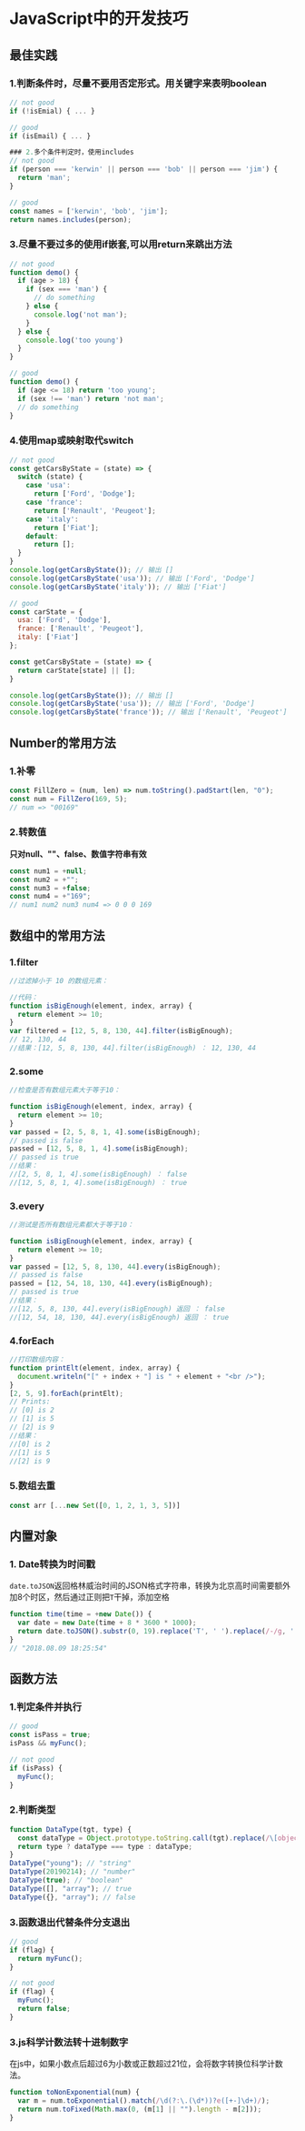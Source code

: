 # JavaScript中的开发技巧

## 最佳实践

### 1.判断条件时，尽量不要用否定形式。用关键字来表明boolean

```js
// not good
if (!isEmial) { ... }

// good
if (isEmail) { ... }

### 2.多个条件判定时，使用includes
// not good
if (person === 'kerwin' || person === 'bob' || person === 'jim') {
  return 'man';
}

// good
const names = ['kerwin', 'bob', 'jim'];
return names.includes(person);
```

### 3.尽量不要过多的使用if嵌套,可以用return来跳出方法
```js
// not good
function demo() {
  if (age > 18) {
    if (sex === 'man') {
      // do something
    } else {
      console.log('not man');
    }
  } else {
    console.log('too young')
  }
}

// good
function demo() {
  if (age <= 18) return 'too young';
  if (sex !== 'man') return 'not man';
  // do something
}
```

### 4.使用map或映射取代switch
```js
// not good
const getCarsByState = (state) => {
  switch (state) {
    case 'usa':
      return ['Ford', 'Dodge'];
    case 'france':
      return ['Renault', 'Peugeot'];
    case 'italy':
      return ['Fiat'];
    default:
      return [];
  }
}
console.log(getCarsByState()); // 输出 []
console.log(getCarsByState('usa')); // 输出 ['Ford', 'Dodge']
console.log(getCarsByState('italy')); // 输出 ['Fiat']

// good
const carState = {
  usa: ['Ford', 'Dodge'],
  france: ['Renault', 'Peugeot'],
  italy: ['Fiat']
};

const getCarsByState = (state) => {
  return carState[state] || [];
}

console.log(getCarsByState()); // 输出 []
console.log(getCarsByState('usa')); // 输出 ['Ford', 'Dodge']
console.log(getCarsByState('france')); // 输出 ['Renault', 'Peugeot']
```

## Number的常用方法

### 1.补零
```js
const FillZero = (num, len) => num.toString().padStart(len, "0");
const num = FillZero(169, 5);
// num => "00169"
```

### 2.转数值
**只对null、""、false、数值字符串有效**
```js
const num1 = +null;
const num2 = +"";
const num3 = +false;
const num4 = +"169";
// num1 num2 num3 num4 => 0 0 0 169
```

## 数组中的常用方法

### 1.filter

```js
//过滤掉小于 10 的数组元素：

//代码：
function isBigEnough(element, index, array) {
  return element >= 10;
}
var filtered = [12, 5, 8, 130, 44].filter(isBigEnough);
// 12, 130, 44
//结果：[12, 5, 8, 130, 44].filter(isBigEnough) ： 12, 130, 44
```

### 2.some

```js
//检查是否有数组元素大于等于10：

function isBigEnough(element, index, array) {
  return element >= 10;
}
var passed = [2, 5, 8, 1, 4].some(isBigEnough);
// passed is false
passed = [12, 5, 8, 1, 4].some(isBigEnough);
// passed is true
//结果：
//[2, 5, 8, 1, 4].some(isBigEnough) ： false
//[12, 5, 8, 1, 4].some(isBigEnough) ： true
```

### 3.every

```js
//测试是否所有数组元素都大于等于10：

function isBigEnough(element, index, array) {
  return element >= 10;
}
var passed = [12, 5, 8, 130, 44].every(isBigEnough);
// passed is false
passed = [12, 54, 18, 130, 44].every(isBigEnough);
// passed is true
//结果：
//[12, 5, 8, 130, 44].every(isBigEnough) 返回 ： false
//[12, 54, 18, 130, 44].every(isBigEnough) 返回 ： true
```

### 4.forEach

```js
//打印数组内容：
function printElt(element, index, array) {
  document.writeln("[" + index + "] is " + element + "<br />");
}
[2, 5, 9].forEach(printElt);
// Prints:
// [0] is 2
// [1] is 5
// [2] is 9
//结果：
//[0] is 2
//[1] is 5
//[2] is 9
```

### 5.数组去重
```js
const arr [...new Set([0, 1, 2, 1, 3, 5])]
```

## 内置对象

### 1. Date转换为时间戳
`date.toJSON`返回格林威治时间的JSON格式字符串，转换为北京高时间需要额外加8个时区，然后通过正则把`T`干掉，添加空格
```js
function time(time = +new Date()) {
  var date = new Date(time + 8 * 3600 * 1000);
  return date.toJSON().substr(0, 19).replace('T', ' ').replace(/-/g, '.');
}
// "2018.08.09 18:25:54"
```

## 函数方法

### 1.判定条件并执行
```js
// good
const isPass = true;
isPass && myFunc();

// not good
if (isPass) {
  myFunc();
}
```

### 2.判断类型
```js
function DataType(tgt, type) {
  const dataType = Object.prototype.toString.call(tgt).replace(/\[object /g, "").replace(/\]/g, "").toLowerCase();
  return type ? dataType === type : dataType;
}
DataType("young"); // "string"
DataType(20190214); // "number"
DataType(true); // "boolean"
DataType([], "array"); // true
DataType({}, "array"); // false
```

### 3.函数退出代替条件分支退出
```js
// good
if (flag) {
  return myFunc();
}

// not good
if (flag) {
  myFunc();
  return false;
}
```

### 3.js科学计数法转十进制数字
在js中，如果小数点后超过6为小数或正数超过21位，会将数字转换位科学计数法。
```ts
function toNonExponential(num) {
  var m = num.toExponential().match(/\d(?:\.(\d*))?e([+-]\d+)/);
  return num.toFixed(Math.max(0, (m[1] || "").length - m[2]));
}
```